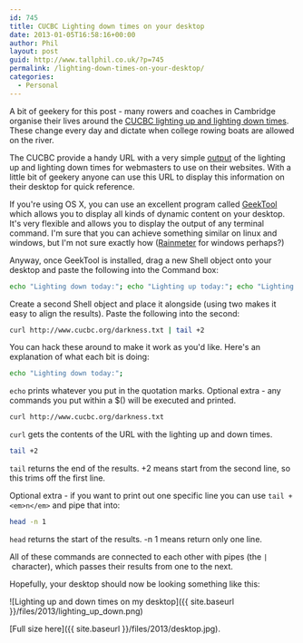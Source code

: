 ```yaml
---
id: 745
title: CUCBC Lighting down times on your desktop
date: 2013-01-05T16:58:16+00:00
author: Phil
layout: post
guid: http://www.tallphil.co.uk/?p=745
permalink: /lighting-down-times-on-your-desktop/
categories:
  - Personal
---
```

A bit of geekery for this post - many rowers and coaches in Cambridge organise their lives around the [CUCBC lighting up and lighting down times](http://www.cucbc.org/lighting). These change every day and dictate when college rowing boats are allowed on the river.

The CUCBC provide a handy URL with a very simple [output](http://www.cucbc.org/darkness.txt) of the lighting up and lighting down times for webmasters to use on their websites. With a little bit of geekery anyone can use this URL to display this information on their desktop for quick reference.



If you're using OS X, you can use an excellent program called [GeekTool](https://itunes.apple.com/gb/app/geektool/id456877552?mt=12) which allows you to display all kinds of dynamic content on your desktop. It's very flexible and allows you to display the output of any terminal command. I'm sure that you can achieve something similar on linux and windows, but I'm not sure exactly how ([Rainmeter](http://rainmeter.net/cms/) for windows perhaps?)

Anyway, once GeekTool is installed, drag a new Shell object onto your desktop and paste the following into the Command box:

```bash
echo "Lighting down today:"; echo "Lighting up today:"; echo "Lighting down tomorrow:"; echo "Lighting up tomorrow:";
```

Create a second Shell object and place it alongside (using two makes it easy to align the results). Paste the following into the second:

```bash
curl http://www.cucbc.org/darkness.txt | tail +2
```

You can hack these around to make it work as you'd like. Here's an explanation of what each bit is doing:

```bash
echo "Lighting down today:";
```

`echo` prints whatever you put in the quotation marks. Optional extra - any commands you put within a $() will be executed and printed.

```bash
curl http://www.cucbc.org/darkness.txt
```

`curl` gets the contents of the URL with the lighting up and down times.

```bash
tail +2
```

`tail` returns the end of the results. +2 means start from the second line, so this trims off the first line.

Optional extra - if you want to print out one specific line you can use `tail +<em>n</em>` and pipe that into:

```bash
head -n 1
```

`head` returns the start of the results. -n 1 means return only one line.

All of these commands are connected to each other with pipes (the `|` character), which passes their results from one to the next.

Hopefully, your desktop should now be looking something like this:

![Lighting up and down times on my desktop]({{ site.baseurl }}/files/2013/lighting_up_down.png)

[Full size here]({{ site.baseurl }}/files/2013/desktop.jpg).